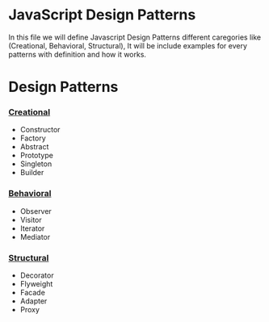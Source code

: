 # JavaScript Design Patterns
  In this file we will define Javascript Design Patterns different caregories like (Creational, Behavioral, Structural), It will be include examples for every patterns with definition and how it works.

<h1>Design Patterns</h1>
    <h3><a href="https://github.com/moumen-soliman/Javascript/tree/master/Design%20Patterns/creational">Creational</a></h3>
    <ul>
        <li>Constructor</li>
        <li>Factory</li>
        <li>Abstract</li>
        <li>Prototype</li>
        <li>Singleton</li>
        <li>Builder</li>
    </ul>
    <h3><a href="https://github.com/moumen-soliman/Javascript/tree/master/Design%20Patterns/behavioral">Behavioral</a></h3>
    <ul>
        <li>Observer</li>
        <li>Visitor</li>
        <li>Iterator</li>
        <li>Mediator</li>
    </ul>
    <h3><a href="https://github.com/moumen-soliman/Javascript/tree/master/Design%20Patterns/structural">Structural</a></h3>
    <ul>
        <li>Decorator</li>
        <li>Flyweight</li>
        <li>Facade</li>
        <li>Adapter</li>
        <li>Proxy</li>
    </ul>
